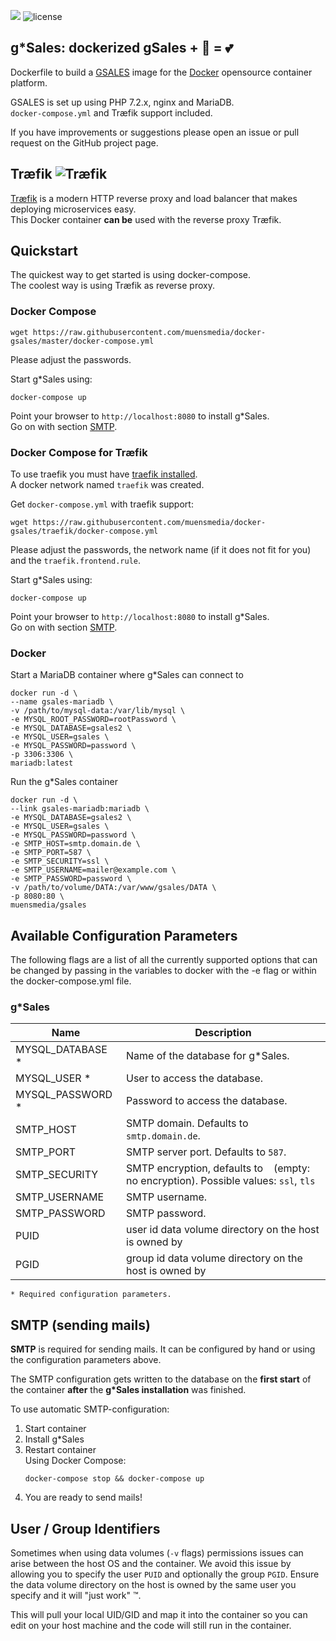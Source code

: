 [![](https://images.microbadger.com/badges/image/muensmedia/gsales.svg)](https://microbadger.com/images/muensmedia/gsales "Get your own image badge on microbadger.com")
![license](https://img.shields.io/badge/license-GPL--3.0-blue.svg)

## g*Sales: dockerized gSales + 🐋 = 💕

Dockerfile to build a [GSALES](https://www.gsales.de/) image for the [Docker](https://www.docker.com/products/docker-engine) opensource container platform.

GSALES is set up using PHP 7.2.x, nginx and MariaDB.  
``docker-compose.yml`` and Træfik support included.
 
If you have improvements or suggestions please open an issue or pull request on the GitHub project page.

## Træfik ![](https://github.com/containous/traefik/raw/master/docs/img/traefik.icon.png "Træfik")

[Træfik](https://github.com/containous/traefik/) is a modern HTTP reverse proxy and load balancer that makes deploying microservices easy.  
This Docker container **can be** used with the reverse proxy Træfik.

## Quickstart
The quickest way to get started is using docker-compose.  
The coolest way is using Træfik as reverse proxy.

### Docker Compose
```
wget https://raw.githubusercontent.com/muensmedia/docker-gsales/master/docker-compose.yml
```
Please adjust the passwords.

Start g*Sales using:
```
docker-compose up
```

Point your browser to ``http://localhost:8080`` to install g*Sales.  
Go on with section [SMTP](#smtp).

### Docker Compose for Træfik
To use traefik you must have [traefik installed](https://www.digitalocean.com/community/tutorials/how-to-use-traefik-as-a-reverse-proxy-for-docker-containers-on-ubuntu-16-04).  
A docker network named ``traefik`` was created.

Get ``docker-compose.yml`` with traefik support:
```
wget https://raw.githubusercontent.com/muensmedia/docker-gsales/traefik/docker-compose.yml
```
Please adjust the passwords, the network name (if it does not fit for you) and the ``traefik.frontend.rule``.

Start g*Sales using:
```
docker-compose up
```
Point your browser to ``http://localhost:8080`` to install g*Sales.  
Go on with section [SMTP](#smtp).

### Docker
Start a MariaDB container where g*Sales can connect to
```
docker run -d \
--name gsales-mariadb \
-v /path/to/mysql-data:/var/lib/mysql \
-e MYSQL_ROOT_PASSWORD=rootPassword \
-e MYSQL_DATABASE=gsales2 \
-e MYSQL_USER=gsales \
-e MYSQL_PASSWORD=password \
-p 3306:3306 \
mariadb:latest
```
Run the g*Sales container
```
docker run -d \
--link gsales-mariadb:mariadb \
-e MYSQL_DATABASE=gsales2 \
-e MYSQL_USER=gsales \
-e MYSQL_PASSWORD=password \
-e SMTP_HOST=smtp.domain.de \
-e SMTP_PORT=587 \
-e SMTP_SECURITY=ssl \
-e SMTP_USERNAME=mailer@example.com \
-e SMTP_PASSWORD=password \
-v /path/to/volume/DATA:/var/www/gsales/DATA \
-p 8080:80 \
muensmedia/gsales
```

## Available Configuration Parameters
The following flags are a list of all the currently supported options that can be changed by passing in the variables to docker with the -e flag or within the docker-compose.yml file.

### g*Sales
| Name                | Description                                                                                 |
|---------------------|---------------------------------------------------------------------------------------------|
| MYSQL_DATABASE *    | Name of the database for g*Sales.                                                           |
| MYSQL_USER *        | User to access the database.                                                                |
| MYSQL_PASSWORD *    | Password to access the database.                                                            |
| SMTP_HOST           | SMTP domain. Defaults to ``smtp.domain.de``.                                                |
| SMTP_PORT           | SMTP server port. Defaults to ``587``.                                                      |
| SMTP_SECURITY       | SMTP encryption, defaults to `` `` (empty: no encryption). Possible values: ``ssl``, ``tls``|
| SMTP_USERNAME       | SMTP username.                                                                              |
| SMTP_PASSWORD       | SMTP password.                                                                              |
| PUID                | user id data volume directory on the host is owned by                                       |
| PGID                | group id data volume directory on the host is owned by                                      |

``* Required configuration parameters.``

## SMTP (sending mails)
**SMTP** is required for sending mails.
It can be configured by hand or using the configuration parameters above.

The SMTP configuration gets written to the database on the **first start** of the container **after** the **g\*Sales installation** was finished.

To use automatic SMTP-configuration:
1. Start container
2. Install g*Sales
3. Restart container  
    Using Docker Compose:
    ```
    docker-compose stop && docker-compose up
    ```
4. You are ready to send mails!

## User / Group Identifiers
Sometimes when using data volumes (`-v` flags) permissions issues can arise between the host OS and the container. We avoid this issue by allowing you to specify the user `PUID` and optionally the group `PGID`. Ensure the data volume directory on the host is owned by the same user you specify and it will "just work" ™.

This will pull your local UID/GID and map it into the container so you can edit on your host machine and the code will still run in the container.

